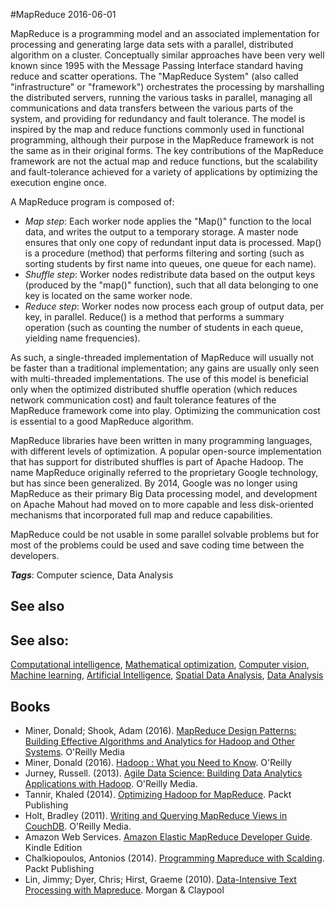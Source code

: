 
#MapReduce
2016-06-01

MapReduce is a programming model and an associated implementation for processing and generating large data sets with a parallel, distributed algorithm on a cluster. Conceptually similar approaches have been very well known since 1995 with the Message Passing Interface standard having reduce and scatter operations.
The "MapReduce System" (also called "infrastructure" or "framework") orchestrates the processing by marshalling the distributed servers, running the various tasks in parallel, managing all communications and data transfers between the various parts of the system, and providing for redundancy and fault tolerance.
The model is inspired by the map and reduce functions commonly used in functional programming, although their purpose in the MapReduce framework is not the same as in their original forms. The key contributions of the MapReduce framework are not the actual map and reduce functions, but the scalability and fault-tolerance achieved for a variety of applications by optimizing the execution engine once.

A MapReduce program is composed of:
* _Map step_: Each worker node applies the "Map()" function to the local data, and writes the output to a temporary storage. A master node ensures that only one copy of redundant input data is processed. Map() is a procedure (method) that performs filtering and sorting (such as sorting students by first name into queues, one queue for each name).
* _Shuffle step_: Worker nodes redistribute data based on the output keys (produced by the "map()" function), such that all data belonging to one key is located on the same worker node.
* _Reduce step_: Worker nodes now process each group of output data, per key, in parallel. Reduce() is a method that performs a summary operation (such as counting the number of students in each queue, yielding name frequencies).

As such, a single-threaded implementation of MapReduce will usually not be faster than a traditional implementation; any gains are usually only seen with multi-threaded implementations. The use of this model is beneficial only when the optimized distributed shuffle operation (which reduces network communication cost) and fault tolerance features of the MapReduce framework come into play. Optimizing the communication cost is essential to a good MapReduce algorithm.

MapReduce libraries have been written in many programming languages, with different levels of optimization. A popular open-source implementation that has support for distributed shuffles is part of Apache Hadoop. The name MapReduce originally referred to the proprietary Google technology, but has since been generalized. By 2014, Google was no longer using MapReduce as their primary Big Data processing model, and development on Apache Mahout had moved on to more capable and less disk-oriented mechanisms that incorporated full map and reduce capabilities.

MapReduce could be not usable in some parallel solvable problems but for most of the problems could be used and save coding time between the developers.

***Tags***: Computer science, Data Analysis

## See also
## See also:
[Computational intelligence](/computational_intelligence), [Mathematical optimization](/mathematical_optimization), [Computer vision](/computer_vision), [Machine learning](/machine_learning), [Artificial Intelligence](/artificial_intelligence), [Spatial Data Analysis](/spatial_data_analysis), [Data Analysis](/data_analysis)
## Books
* Miner, Donald; Shook, Adam (2016). [MapReduce Design Patterns: Building Effective Algorithms and Analytics for Hadoop and Other Systems](https://www.goodreads.com/book/show/14514285-mapreduce-design-patterns). O'Reilly Media
* Miner, Donald (2016). [Hadoop : What you Need to Know](https://www.goodreads.com/book/show/30326744-hadoop). O'Reilly
* Jurney, Russell. (2013). [Agile Data Science: Building Data Analytics Applications with Hadoop](https://www.goodreads.com/book/show/15815177-agile-data-science). O'Reilly Media.
* Tannir, Khaled (2014). [Optimizing Hadoop for MapReduce](https://www.goodreads.com/book/show/20920720-optimizing-hadoop-for-mapreduce). Packt Publishing
* Holt, Bradley (2011). [Writing and Querying MapReduce Views in CouchDB](https://www.goodreads.com/book/show/10378832-writing-and-querying-mapreduce-views-in-couchdb). O'Reilly Media.
* Amazon Web Services. [Amazon Elastic MapReduce Developer Guide](https://www.amazon.com/Amazon-Elastic-MapReduce-Developer-Guide-ebook/dp/B007US6CIO?ie=UTF8&tag=duckduckgo-d-20). Kindle Edition
* Chalkiopoulos, Antonios (2014). [Programming Mapreduce with Scalding](https://www.goodreads.com/book/show/22632842-programming-mapreduce-with-scalding). Packt Publishing
* Lin, Jimmy; Dyer, Chris; Hirst, Graeme (2010). [Data-Intensive Text Processing with Mapreduce](https://www.goodreads.com/book/show/8346166-data-intensive-text-processing-with-mapreduce). Morgan & Claypool


